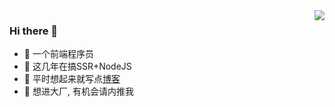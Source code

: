<img align="right" src="https://github-readme-stats.vercel.app/api?username=paddylives&show_icons=true">

### Hi there 👋
- 🤣 一个前端程序员
- 👀 这几年在搞SSR+NodeJS
- 🌈 平时想起来就写点[博客](http://hukayun.com/)
- 🤝 想进大厂, 有机会请内推我
